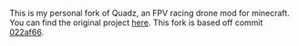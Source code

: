 This is my personal fork of Quadz, an FPV racing drone mod for minecraft. You can find the original project [here](https://github.com/LazuriteMC/Quadz). This fork is based off commit [022af66](https://github.com/LazuriteMC/Quadz/commit/022af66a78beb61dba95bb723d473d1543617506).